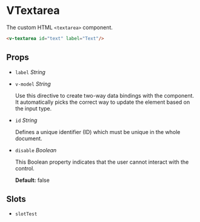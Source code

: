
# VTextarea
The custom HTML `<textarea>` component.

```html
<v-textarea id="text" label="Text"/>
```

## Props


- `label` *String*

  

  

- `v-model` *String*

  Use this directive to create two-way data bindings with the component.
It automatically picks the correct way to update the element based on the input type.

  

- `id` *String*

  Defines a unique identifier (ID) which must be unique in the whole document.

  

- `disable` *Boolean*

  This Boolean property indicates that the user cannot interact with the control.

  **Default:**  false


## Slots
- `slotTest`

        





